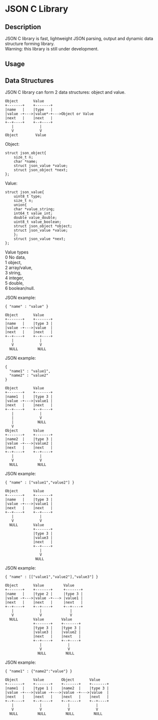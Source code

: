 # JSON C Library

## Description

JSON C library is fast, lightweight JSON parsing, output and dynamic data structure forming library.  
Warning: this library is still under development.  

## Usage



## Data Structures

JSON C library can form 2 data structures: object and value.  
```
Object       Value
+-------+    +-------+
|name   |    |type   |
|value -+--->|value*-+--->Object or Value
|next   |    |next   |
+--+----+    +--+----+
   |            |
   V            V
Object        Value
```
Object:  
```
struct json_object{
    size_t n;
    char *name;
    struct json_value *value;
    struct json_object *next;
};
```
Value:  
```
struct json_value{
    uint8_t type;
    size_t n;
    union{
	char *value_string;
	int64_t value_int;
	double value_double;
	uint8_t value_boolean;
	struct json_object *object;
	struct json_value *value;
    };
    struct json_value *next;
};
```

Value types  
0 No data,  
1 object,  
2 array/value,  
3 string,  
4 integer,  
5 double,  
6 boolean/null.  


JSON example:  
```
{ "name" : "value" }

Object       Value
+-------+    +-------+
|name   |    |type 3 |
|value -+--->|value  |
|next   |    |next   |
+--+----+    +--+----+
   |            |
   V            V
  NULL         NULL
```

JSON example:  
```
{
  "name1" : "value1",
  "name2" : "value2"
}

Object       Value
+-------+    +-------+
|name1  |    |type 3 |
|value -+--->|value1 |
|next   |    |next   |
+--+----+    +--+----+
   |            |
   |            V
   |           NULL
   V
Object       Value
+-------+    +-------+
|name2  |    |type 3 |
|value -+--->|value2 |
|next   |    |next   |
+--+----+    +--+----+
   |            |
   V            V
  NULL         NULL
```

JSON example:  
```
{ "name" : ["value1","value2"] }

Object       Value
+-------+    +-------+
|name   |    |type 3 |
|value -+--->|value1 |
|next   |    |next   |
+--+----+    +--+----+
   |            |
   V            V
  NULL       Value
             +-------+
             |type 3 |
             |value3 |
             |next   |
             +--+----+
                |
                V
              NULL
```

JSON example:  
```
{ "name" : [["value1","value2"],"value3"] }

Object       Value         Value
+-------+    +-------+     +-------+
|name   |    |type 2 |     |type 3 |
|value -+--->|value -+---> |value1 |
|next   |    |next   |     |next   |
+--+----+    +--+----+     +--+----+
   |            |             |
   V            V             V
  NULL       Value        Value
             +-------+    +-------+
             |type 3 |    |type 3 |
             |value3 |    |value2 |
             |next   |    |next   |
             +--+----+    +--+----+
                |            |
                V            V
               NULL         NULL
```

JSON example:  
```
{ "name1" : {"name2":"value"} }

Object       Value        Object       Value
+-------+    +-------+    +-------+    +-------+
|name1  |    |type 1 |    |name2  |    |type 3 |
|value -+--->|value -+--->|value -+--->|value  |
|next   |    |next   |    |next   |    |next   |
+--+----+    +--+----+    +--+----+    +--+----+
   |            |            |            |
   V            V            V            V
  NULL         NULL         NULL         NULL
```
